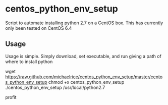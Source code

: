 # centos_python_env_setup

Script to automate installing python 2.7 on a CentOS box. This has
currently only been tested on CentOS 6.4

## Usage
Usage is simple. Simply download, set executable, and run giving a path of
where to install python 

  wget https://raw.github.com/michaelrice/centos_python_env_setup/master/centos_python_env_setup
  chmod +x centos_python_env_setup
  ./centos_python_env_setup /usr/local/python2.7

profit

